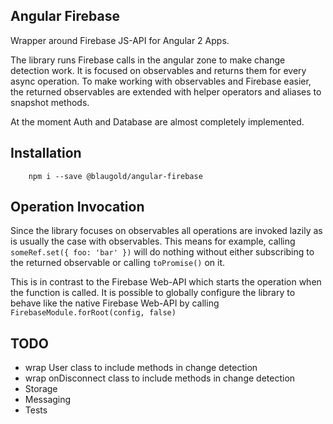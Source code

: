 ## Angular Firebase

Wrapper around Firebase JS-API for Angular 2 Apps.

The library runs Firebase calls in the angular zone to make change detection work. It is focused on 
observables and returns them for every async operation. To make working with observables and 
Firebase easier, the returned observables are extended with helper operators and aliases to snapshot 
methods.

At the moment Auth and Database are almost completely implemented.

## Installation

```
    npm i --save @blaugold/angular-firebase
```

## Operation Invocation
Since the library focuses on observables all operations are invoked lazily as is usually the case 
with observables. This means for example, calling `someRef.set({ foo: 'bar' })` will do nothing 
without either subscribing to the returned observable or calling `toPromise()` on it.

This is in contrast to the Firebase Web-API which starts the operation when the function is
called. It is possible to globally configure the library to behave like the native Firebase Web-API
by calling `FirebaseModule.forRoot(config, false)`

## TODO
- wrap User class to include methods in change detection
- wrap onDisconnect class to include methods in change detection
- Storage
- Messaging
- Tests


